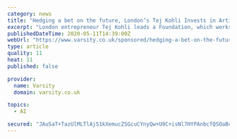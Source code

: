 ```yaml
---
category: news
title: "Hedging a bet on the future, London’s Tej Kohli Invests in Artificial Intelligence"
excerpt: "London entrepreneur Tej Kohli leads a Foundation, which works to help solve heath challenges throughout the world. The foundation is actively working towards a cure for corneal blindness, and hopes to meet their goal of a cure by 2035."
publishedDateTime: 2020-05-11T14:39:00Z
webUrl: "https://www.varsity.co.uk/sponsored/hedging-a-bet-on-the-future-londons-tej-kohli-invests-in-artificial-intelligence"
type: article
quality: 11
heat: 11
published: false

provider:
  name: Varsity
  domain: varsity.co.uk

topics:
  - AI

secured: "JAuSaT+TazUlMLTlAjS1kXemucZSGcuCYnyQw+U9C+isNl7HYPAnbcfQSOaBcIy1YMX7cEwa8k3NRLM3GTL1dkUcEytRJcfRjtpMV9WhfchH8HrslkZWxp89+iNfp3IHMuvI9HoyPOxAzjx1/33SSitW+CzzvLJEEM7R57Nw/AMi2vYz6meev4HjSj79k5Cen6nY8IQgZszjIS+9C73o5515CvI/10OdY2wV21+UX4W5dTDhhPGvWsSmcwN6+X2/Wi3a1WUyUawElpiOaUD3AzWLbyedSauu7CRnEC9T9xNkMnel26xKf9Tnc2I8OO8pU183DdYw2chWWmgn1z835LLLCB+nUN32fvSZDYB5AbQdRZy41HkJ9XU6zON/lCBi0BpohTOX0174Vji0TutjwjqH+//NSsqR8SscRwZNUB+0zQ2tE5MMgbXsNqKX3om/vPKlKE4pNEBwjhtp22vlAJc0+iKCLKqeJDR8bwGZ7Ew=;zC95rmU6SBl+uFCoXsoCWQ=="
---
```


